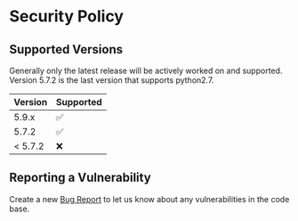 # Security Policy

## Supported Versions

Generally only the latest release will be actively worked on and supported. 
Version 5.7.2 is the last version that supports python2.7.

| Version | Supported          |
| ------- | ------------------ |
| 5.9.x   | :white_check_mark: |
| 5.7.2   | :white_check_mark: |
| < 5.7.2 | :x:                |

## Reporting a Vulnerability

Create a new [Bug Report](https://github.com/softlayer/softlayer-python/issues/new?assignees=&labels=Bug&template=bug_report.md&title=) to let us know about any vulnerabilities in the code base.
